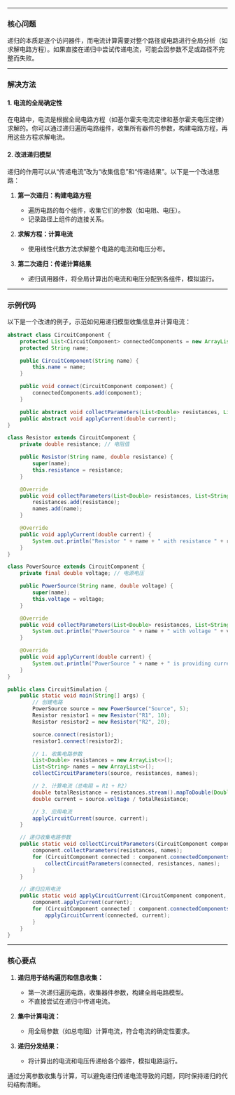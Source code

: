 
---

### 核心问题
递归的本质是逐个访问器件，而电流计算需要对整个路径或电路进行全局分析（如求解电路方程）。如果直接在递归中尝试传递电流，可能会因参数不足或路径不完整而失败。

---

### 解决方法

#### 1. **电流的全局确定性**
在电路中，电流是根据全局电路方程（如基尔霍夫电流定律和基尔霍夫电压定律）求解的。你可以通过递归遍历电路组件，收集所有器件的参数，构建电路方程，再用这些方程求解电流。

#### 2. **改进递归模型**
递归的作用可以从“传递电流”改为“收集信息”和“传递结果”。以下是一个改进思路：

1. **第一次递归：构建电路方程**
    - 遍历电路的每个组件，收集它们的参数（如电阻、电压）。
    - 记录路径上组件的连接关系。

2. **求解方程：计算电流**
    - 使用线性代数方法求解整个电路的电流和电压分布。

3. **第二次递归：传递计算结果**
    - 递归调用器件，将全局计算出的电流和电压分配到各组件，模拟运行。

---

### 示例代码

以下是一个改进的例子，示范如何用递归模型收集信息并计算电流：

```java
abstract class CircuitComponent {
    protected List<CircuitComponent> connectedComponents = new ArrayList<>();
    protected String name;

    public CircuitComponent(String name) {
        this.name = name;
    }

    public void connect(CircuitComponent component) {
        connectedComponents.add(component);
    }

    public abstract void collectParameters(List<Double> resistances, List<String> names);
    public abstract void applyCurrent(double current);
}

class Resistor extends CircuitComponent {
    private double resistance; // 电阻值

    public Resistor(String name, double resistance) {
        super(name);
        this.resistance = resistance;
    }

    @Override
    public void collectParameters(List<Double> resistances, List<String> names) {
        resistances.add(resistance);
        names.add(name);
    }

    @Override
    public void applyCurrent(double current) {
        System.out.println("Resistor " + name + " with resistance " + resistance + " has current " + current);
    }
}

class PowerSource extends CircuitComponent {
    private final double voltage; // 电源电压

    public PowerSource(String name, double voltage) {
        super(name);
        this.voltage = voltage;
    }

    @Override
    public void collectParameters(List<Double> resistances, List<String> names) {
        System.out.println("PowerSource " + name + " with voltage " + voltage);
    }

    @Override
    public void applyCurrent(double current) {
        System.out.println("PowerSource " + name + " is providing current " + current);
    }
}

public class CircuitSimulation {
    public static void main(String[] args) {
        // 创建电路
        PowerSource source = new PowerSource("Source", 5);
        Resistor resistor1 = new Resistor("R1", 10);
        Resistor resistor2 = new Resistor("R2", 20);

        source.connect(resistor1);
        resistor1.connect(resistor2);

        // 1. 收集电路参数
        List<Double> resistances = new ArrayList<>();
        List<String> names = new ArrayList<>();
        collectCircuitParameters(source, resistances, names);

        // 2. 计算电流（总电阻 = R1 + R2）
        double totalResistance = resistances.stream().mapToDouble(Double::doubleValue).sum();
        double current = source.voltage / totalResistance;

        // 3. 应用电流
        applyCircuitCurrent(source, current);
    }

    // 递归收集电路参数
    public static void collectCircuitParameters(CircuitComponent component, List<Double> resistances, List<String> names) {
        component.collectParameters(resistances, names);
        for (CircuitComponent connected : component.connectedComponents) {
            collectCircuitParameters(connected, resistances, names);
        }
    }

    // 递归应用电流
    public static void applyCircuitCurrent(CircuitComponent component, double current) {
        component.applyCurrent(current);
        for (CircuitComponent connected : component.connectedComponents) {
            applyCircuitCurrent(connected, current);
        }
    }
}
```

---

### 核心要点
1. **递归用于结构遍历和信息收集：**
    - 第一次递归遍历电路，收集器件参数，构建全局电路模型。
    - 不直接尝试在递归中传递电流。

2. **集中计算电流：**
    - 用全局参数（如总电阻）计算电流，符合电流的确定性要求。

3. **递归分发结果：**
    - 将计算出的电流和电压传递给各个器件，模拟电路运行。

通过分离参数收集与计算，可以避免递归传递电流导致的问题，同时保持递归的代码结构清晰。